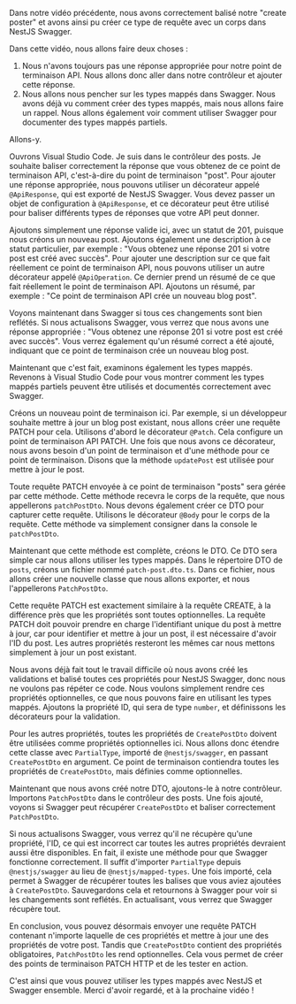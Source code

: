 Dans notre vidéo précédente, nous avons correctement balisé notre "create poster" et avons ainsi pu créer ce type de requête avec un corps dans NestJS Swagger.

Dans cette vidéo, nous allons faire deux choses :

1. Nous n'avons toujours pas une réponse appropriée pour notre point de terminaison API. Nous allons donc aller dans notre contrôleur et ajouter cette réponse.
2. Nous allons nous pencher sur les types mappés dans Swagger. Nous avons déjà vu comment créer des types mappés, mais nous allons faire un rappel. Nous allons également voir comment utiliser Swagger pour documenter des types mappés partiels.

Allons-y.

Ouvrons Visual Studio Code. Je suis dans le contrôleur des posts. Je souhaite baliser correctement la réponse que vous obtenez de ce point de terminaison API, c'est-à-dire du point de terminaison "post". Pour ajouter une réponse appropriée, nous pouvons utiliser un décorateur appelé `@ApiResponse`, qui est exporté de NestJS Swagger. Vous devez passer un objet de configuration à `@ApiResponse`, et ce décorateur peut être utilisé pour baliser différents types de réponses que votre API peut donner.

Ajoutons simplement une réponse valide ici, avec un statut de 201, puisque nous créons un nouveau post. Ajoutons également une description à ce statut particulier, par exemple : "Vous obtenez une réponse 201 si votre post est créé avec succès". Pour ajouter une description sur ce que fait réellement ce point de terminaison API, nous pouvons utiliser un autre décorateur appelé `@ApiOperation`. Ce dernier prend un résumé de ce que fait réellement le point de terminaison API. Ajoutons un résumé, par exemple : "Ce point de terminaison API crée un nouveau blog post".

Voyons maintenant dans Swagger si tous ces changements sont bien reflétés. Si nous actualisons Swagger, vous verrez que nous avons une réponse appropriée : "Vous obtenez une réponse 201 si votre post est créé avec succès". Vous verrez également qu'un résumé correct a été ajouté, indiquant que ce point de terminaison crée un nouveau blog post.

Maintenant que c'est fait, examinons également les types mappés. Revenons à Visual Studio Code pour vous montrer comment les types mappés partiels peuvent être utilisés et documentés correctement avec Swagger.

Créons un nouveau point de terminaison ici. Par exemple, si un développeur souhaite mettre à jour un blog post existant, nous allons créer une requête PATCH pour cela. Utilisons d'abord le décorateur `@Patch`. Cela configure un point de terminaison API PATCH. Une fois que nous avons ce décorateur, nous avons besoin d'un point de terminaison et d'une méthode pour ce point de terminaison. Disons que la méthode `updatePost` est utilisée pour mettre à jour le post.

Toute requête PATCH envoyée à ce point de terminaison "posts" sera gérée par cette méthode. Cette méthode recevra le corps de la requête, que nous appellerons `patchPostDto`. Nous devons également créer ce DTO pour capturer cette requête. Utilisons le décorateur `@Body` pour le corps de la requête. Cette méthode va simplement consigner dans la console le `patchPostDto`.

Maintenant que cette méthode est complète, créons le DTO. Ce DTO sera simple car nous allons utiliser les types mappés. Dans le répertoire DTO de `posts`, créons un fichier nommé `patch-post.dto.ts`. Dans ce fichier, nous allons créer une nouvelle classe que nous allons exporter, et nous l'appellerons `PatchPostDto`.

Cette requête PATCH est exactement similaire à la requête CREATE, à la différence près que les propriétés sont toutes optionnelles. La requête PATCH doit pouvoir prendre en charge l'identifiant unique du post à mettre à jour, car pour identifier et mettre à jour un post, il est nécessaire d'avoir l'ID du post. Les autres propriétés resteront les mêmes car nous mettons simplement à jour un post existant.

Nous avons déjà fait tout le travail difficile où nous avons créé les validations et balisé toutes ces propriétés pour NestJS Swagger, donc nous ne voulons pas répéter ce code. Nous voulons simplement rendre ces propriétés optionnelles, ce que nous pouvons faire en utilisant les types mappés. Ajoutons la propriété ID, qui sera de type `number`, et définissons les décorateurs pour la validation.

Pour les autres propriétés, toutes les propriétés de `CreatePostDto` doivent être utilisées comme propriétés optionnelles ici. Nous allons donc étendre cette classe avec `PartialType`, importé de `@nestjs/swagger`, en passant `CreatePostDto` en argument. Ce point de terminaison contiendra toutes les propriétés de `CreatePostDto`, mais définies comme optionnelles.

Maintenant que nous avons créé notre DTO, ajoutons-le à notre contrôleur. Importons `PatchPostDto` dans le contrôleur des posts. Une fois ajouté, voyons si Swagger peut récupérer `CreatePostDto` et baliser correctement `PatchPostDto`.

Si nous actualisons Swagger, vous verrez qu'il ne récupère qu'une propriété, l'ID, ce qui est incorrect car toutes les autres propriétés devraient aussi être disponibles. En fait, il existe une méthode pour que Swagger fonctionne correctement. Il suffit d'importer `PartialType` depuis `@nestjs/swagger` au lieu de `@nestjs/mapped-types`. Une fois importé, cela permet à Swagger de récupérer toutes les balises que vous aviez ajoutées à `CreatePostDto`. Sauvegardons cela et retournons à Swagger pour voir si les changements sont reflétés. En actualisant, vous verrez que Swagger récupère tout.

En conclusion, vous pouvez désormais envoyer une requête PATCH contenant n'importe laquelle de ces propriétés et mettre à jour une des propriétés de votre post. Tandis que `CreatePostDto` contient des propriétés obligatoires, `PatchPostDto` les rend optionnelles. Cela vous permet de créer des points de terminaison PATCH HTTP et de les tester en action.

C'est ainsi que vous pouvez utiliser les types mappés avec NestJS et Swagger ensemble. Merci d'avoir regardé, et à la prochaine vidéo !

